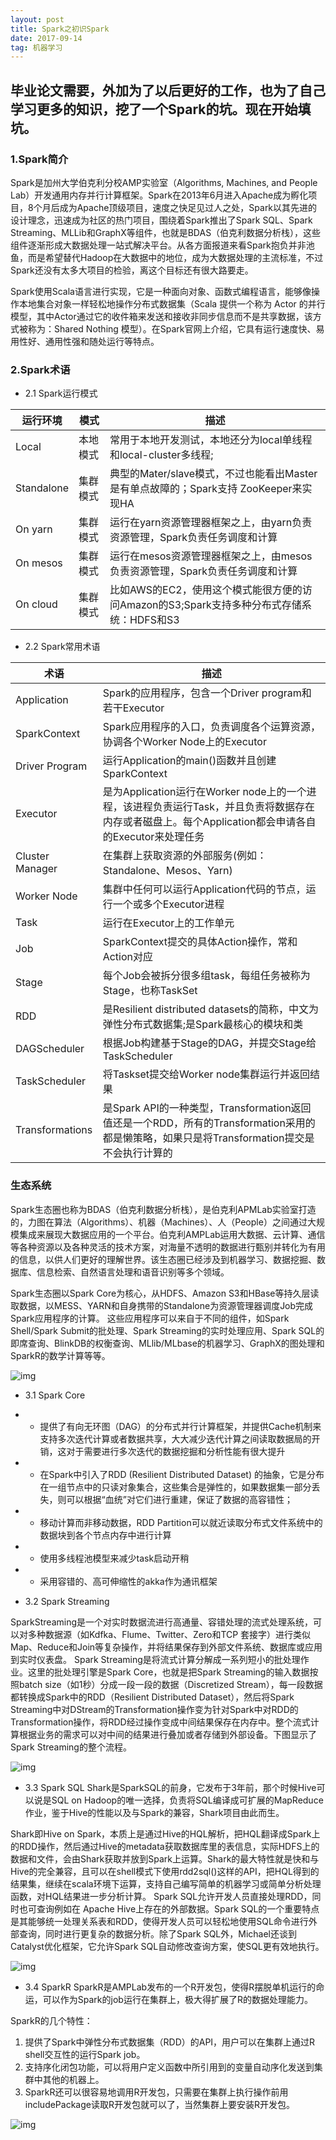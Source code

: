 ```yaml
---
layout: post
title: Spark之初识Spark
date: 2017-09-14
tag: 机器学习
---
```


毕业论文需要，外加为了以后更好的工作，也为了自己学习更多的知识，挖了一个Spark的坑。现在开始填坑。
---

### 1.Spark简介

Spark是加州大学伯克利分校AMP实验室（Algorithms, Machines, and People Lab）开发通用内存并行计算框架。Spark在2013年6月进入Apache成为孵化项目，8个月后成为Apache顶级项目，速度之快足见过人之处，Spark以其先进的设计理念，迅速成为社区的热门项目，围绕着Spark推出了Spark SQL、Spark Streaming、MLLib和GraphX等组件，也就是BDAS（伯克利数据分析栈），这些组件逐渐形成大数据处理一站式解决平台。从各方面报道来看Spark抱负并非池鱼，而是希望替代Hadoop在大数据中的地位，成为大数据处理的主流标准，不过Spark还没有太多大项目的检验，离这个目标还有很大路要走。

Spark使用Scala语言进行实现，它是一种面向对象、函数式编程语言，能够像操作本地集合对象一样轻松地操作分布式数据集（Scala 提供一个称为 Actor 的并行模型，其中Actor通过它的收件箱来发送和接收非同步信息而不是共享数据，该方式被称为：Shared Nothing 模型）。在Spark官网上介绍，它具有运行速度快、易用性好、通用性强和随处运行等特点。

### 2.Spark术语

- 2.1 Spark运行模式

运行环境 | 模式 | 描述
---|---|---
Local | 本地模式 | 常用于本地开发测试，本地还分为local单线程和local-cluster多线程;
Standalone | 集群模式 | 典型的Mater/slave模式，不过也能看出Master是有单点故障的；Spark支持 ZooKeeper来实现HA
On yarn | 集群模式 | 运行在yarn资源管理器框架之上，由yarn负责资源管理，Spark负责任务调度和计算
On mesos | 集群模式 | 运行在mesos资源管理器框架之上，由mesos负责资源管理，Spark负责任务调度和计算
On cloud | 集群模式 | 比如AWS的EC2，使用这个模式能很方便的访问Amazon的S3;Spark支持多种分布式存储系统：HDFS和S3

- 2.2 Spark常用术语

术语 | 描述
---|---
Application | Spark的应用程序，包含一个Driver program和若干Executor
SparkContext | Spark应用程序的入口，负责调度各个运算资源，协调各个Worker Node上的Executor
Driver Program | 运行Application的main()函数并且创建SparkContext
Executor | 是为Application运行在Worker node上的一个进程，该进程负责运行Task，并且负责将数据存在内存或者磁盘上。每个Application都会申请各自的Executor来处理任务
Cluster Manager | 在集群上获取资源的外部服务(例如：Standalone、Mesos、Yarn)
Worker Node | 集群中任何可以运行Application代码的节点，运行一个或多个Executor进程
Task | 运行在Executor上的工作单元
Job | SparkContext提交的具体Action操作，常和Action对应
Stage | 每个Job会被拆分很多组task，每组任务被称为Stage，也称TaskSet
RDD | 是Resilient distributed datasets的简称，中文为弹性分布式数据集;是Spark最核心的模块和类
DAGScheduler | 根据Job构建基于Stage的DAG，并提交Stage给TaskScheduler
TaskScheduler | 将Taskset提交给Worker node集群运行并返回结果
Transformations | 是Spark API的一种类型，Transformation返回值还是一个RDD，所有的Transformation采用的都是懒策略，如果只是将Transformation提交是不会执行计算的

### 生态系统
Spark生态圈也称为BDAS（伯克利数据分析栈），是伯克利APMLab实验室打造的，力图在算法（Algorithms）、机器（Machines）、人（People）之间通过大规模集成来展现大数据应用的一个平台。伯克利AMPLab运用大数据、云计算、通信等各种资源以及各种灵活的技术方案，对海量不透明的数据进行甄别并转化为有用的信息，以供人们更好的理解世界。该生态圈已经涉及到机器学习、数据挖掘、数据库、信息检索、自然语言处理和语音识别等多个领域。

Spark生态圈以Spark Core为核心，从HDFS、Amazon S3和HBase等持久层读取数据，以MESS、YARN和自身携带的Standalone为资源管理器调度Job完成Spark应用程序的计算。 这些应用程序可以来自于不同的组件，如Spark Shell/Spark Submit的批处理、Spark Streaming的实时处理应用、Spark SQL的即席查询、BlinkDB的权衡查询、MLlib/MLbase的机器学习、GraphX的图处理和SparkR的数学计算等等。


![img](http://images0.cnblogs.com/blog/107289/201508/032218378456765.jpg)
 

- 3.1 Spark Core
- - 提供了有向无环图（DAG）的分布式并行计算框架，并提供Cache机制来支持多次迭代计算或者数据共享，大大减少迭代计算之间读取数据局的开销，这对于需要进行多次迭代的数据挖掘和分析性能有很大提升
-  - 在Spark中引入了RDD (Resilient Distributed Dataset) 的抽象，它是分布在一组节点中的只读对象集合，这些集合是弹性的，如果数据集一部分丢失，则可以根据“血统”对它们进行重建，保证了数据的高容错性；
- -  移动计算而非移动数据，RDD Partition可以就近读取分布式文件系统中的数据块到各个节点内存中进行计算
- - 使用多线程池模型来减少task启动开稍
- - 采用容错的、高可伸缩性的akka作为通讯框架

- 3.2 Spark Streaming

SparkStreaming是一个对实时数据流进行高通量、容错处理的流式处理系统，可以对多种数据源（如Kdfka、Flume、Twitter、Zero和TCP 套接字）进行类似Map、Reduce和Join等复杂操作，并将结果保存到外部文件系统、数据库或应用到实时仪表盘。
Spark Streaming是将流式计算分解成一系列短小的批处理作业。这里的批处理引擎是Spark Core，也就是把Spark Streaming的输入数据按照batch size（如1秒）分成一段一段的数据（Discretized Stream），每一段数据都转换成Spark中的RDD（Resilient Distributed Dataset），然后将Spark Streaming中对DStream的Transformation操作变为针对Spark中对RDD的Transformation操作，将RDD经过操作变成中间结果保存在内存中。整个流式计算根据业务的需求可以对中间的结果进行叠加或者存储到外部设备。下图显示了Spark Streaming的整个流程。

![img](http://images0.cnblogs.com/blog/107289/201508/032218395172222.jpg)

- 3.3 Spark SQL
    Shark是SparkSQL的前身，它发布于3年前，那个时候Hive可以说是SQL on Hadoop的唯一选择，负责将SQL编译成可扩展的MapReduce作业，鉴于Hive的性能以及与Spark的兼容，Shark项目由此而生。

Shark即Hive on Spark，本质上是通过Hive的HQL解析，把HQL翻译成Spark上的RDD操作，然后通过Hive的metadata获取数据库里的表信息，实际HDFS上的数据和文件，会由Shark获取并放到Spark上运算。Shark的最大特性就是快和与Hive的完全兼容，且可以在shell模式下使用rdd2sql()这样的API，把HQL得到的结果集，继续在scala环境下运算，支持自己编写简单的机器学习或简单分析处理函数，对HQL结果进一步分析计算。
Spark SQL允许开发人员直接处理RDD，同时也可查询例如在 Apache Hive上存在的外部数据。Spark SQL的一个重要特点是其能够统一处理关系表和RDD，使得开发人员可以轻松地使用SQL命令进行外部查询，同时进行更复杂的数据分析。除了Spark SQL外，Michael还谈到Catalyst优化框架，它允许Spark SQL自动修改查询方案，使SQL更有效地执行。

![img](http://images0.cnblogs.com/blog/107289/201508/032218485482429.jpg)

- 3.4 SparkR
SparkR是AMPLab发布的一个R开发包，使得R摆脱单机运行的命运，可以作为Spark的job运行在集群上，极大得扩展了R的数据处理能力。

SparkR的几个特性：
1. 提供了Spark中弹性分布式数据集（RDD）的API，用户可以在集群上通过R shell交互性的运行Spark job。
2. 支持序化闭包功能，可以将用户定义函数中所引用到的变量自动序化发送到集群中其他的机器上。
3.  SparkR还可以很容易地调用R开发包，只需要在集群上执行操作前用includePackage读取R开发包就可以了，当然集群上要安装R开发包。

![img](http://images0.cnblogs.com/blog/107289/201508/032219059708673.jpg)